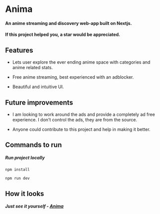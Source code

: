# Anima

#### An anime streaming and discovery web-app built on Nextjs.

#### If this project helped you, a star would be appreciated.

## Features

- Lets user explore the ever ending anime space with categories and anime related stats.

- Free anime streaming, best experienced with an adblocker.

- Beautiful and intuitive UI.

## Future improvements

- I am looking to work around the ads and provide a completely ad free experience. I don't control the ads, they are from the source.

- Anyone could contribute to this project and help in making it better.

## Commands to run

##### Run project locally

```
npm install

npm run dev
```

## How it looks

##### Just see it yourself - [Anima](https://animaa.vercel.app)
